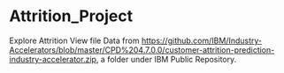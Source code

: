 # Attrition_Project
Explore Attrition View file Data from https://github.com/IBM/Industry-Accelerators/blob/master/CPD%204.7.0.0/customer-attrition-prediction-industry-accelerator.zip, a folder under IBM Public Repository.

